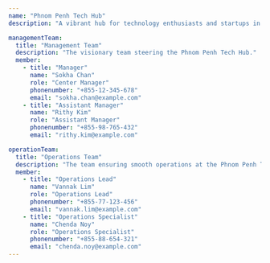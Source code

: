 ```yaml
---
name: "Phnom Penh Tech Hub"
description: "A vibrant hub for technology enthusiasts and startups in the heart of the capital."

managementTeam:
  title: "Management Team"
  description: "The visionary team steering the Phnom Penh Tech Hub."
  member:
    - title: "Manager"
      name: "Sokha Chan"
      role: "Center Manager"
      phonenumber: "+855-12-345-678"
      email: "sokha.chan@example.com"
    - title: "Assistant Manager"
      name: "Rithy Kim"
      role: "Assistant Manager"
      phonenumber: "+855-98-765-432"
      email: "rithy.kim@example.com"

operationTeam:
  title: "Operations Team"
  description: "The team ensuring smooth operations at the Phnom Penh Tech Hub."
  member:
    - title: "Operations Lead"
      name: "Vannak Lim"
      role: "Operations Lead"
      phonenumber: "+855-77-123-456"
      email: "vannak.lim@example.com"
    - title: "Operations Specialist"
      name: "Chenda Noy"
      role: "Operations Specialist"
      phonenumber: "+855-88-654-321"
      email: "chenda.noy@example.com"
---
```

